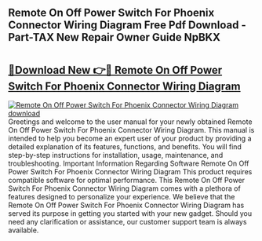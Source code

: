 ## Remote On Off Power Switch For Phoenix Connector Wiring Diagram Free Pdf Download - Part-TAX New Repair Owner Guide NpBKX

# <h2><a href="http://dft03n.blite.top/?on=Remote+On+Off+Power+Switch+For+Phoenix+Connector+Wiring+Diagram">🔗Download New 👉🔴 Remote On Off Power Switch For Phoenix Connector Wiring Diagram</a></h2>

[![Remote On Off Power Switch For Phoenix Connector Wiring Diagram download](https://i.imgur.com/lujVjoI.png)](http://dft03n.blite.top/?on=Remote+On+Off+Power+Switch+For+Phoenix+Connector+Wiring+Diagram)
Greetings and welcome to the user manual for your newly obtained Remote On Off Power Switch For Phoenix Connector Wiring Diagram. This manual is intended to help you become an expert user of your product by providing a detailed explanation of its features, functions, and benefits. You will find step-by-step instructions for installation, usage, maintenance, and troubleshooting. Important Information Regarding Software Remote On Off Power Switch For Phoenix Connector Wiring Diagram This product requires compatible software for optimal performance. This Remote On Off Power Switch For Phoenix Connector Wiring Diagram comes with a plethora of features designed to personalize your experience. We believe that the Remote On Off Power Switch For Phoenix Connector Wiring Diagram has served its purpose in getting you started with your new gadget. Should you need any clarification or assistance, our customer support team is always available.
